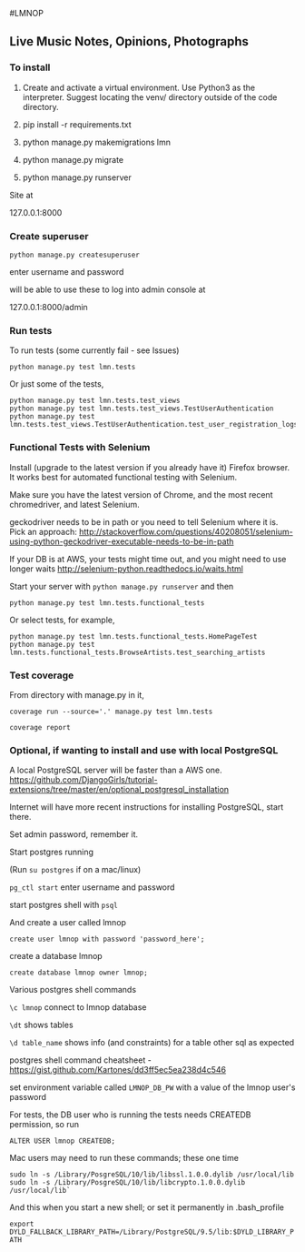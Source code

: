 #LMNOP

## Live Music Notes, Opinions, Photographs


### To install

1. Create and activate a virtual environment. Use Python3 as the interpreter. Suggest locating the venv/ directory outside of the code directory.

2. pip install -r requirements.txt

3. python manage.py makemigrations lmn

4. python manage.py migrate

5. python manage.py runserver

Site at

127.0.0.1:8000

### Create superuser


`python manage.py createsuperuser`

enter username and password

will be able to use these to log into admin console at

127.0.0.1:8000/admin


### Run tests

To run tests  (some currently fail - see Issues)

```
python manage.py test lmn.tests
```

Or just some of the tests,

```
python manage.py test lmn.tests.test_views
python manage.py test lmn.tests.test_views.TestUserAuthentication
python manage.py test lmn.tests.test_views.TestUserAuthentication.test_user_registration_logs_user_in
```


### Functional Tests with Selenium

Install (upgrade to the latest version if you already have it) Firefox browser. It works best for automated functional testing with Selenium.

Make sure you have the latest version of Chrome, and the most recent chromedriver, and latest Selenium.

geckodriver needs to be in path or you need to tell Selenium where it is. Pick an approach: http://stackoverflow.com/questions/40208051/selenium-using-python-geckodriver-executable-needs-to-be-in-path

If your DB is at AWS, your tests might time out, and you might need to use longer waits http://selenium-python.readthedocs.io/waits.html

Start your server with `python manage.py runserver` and then

```
python manage.py test lmn.tests.functional_tests
```

Or select tests, for example,
```
python manage.py test lmn.tests.functional_tests.HomePageTest
python manage.py test lmn.tests.functional_tests.BrowseArtists.test_searching_artists
```


### Test coverage

From directory with manage.py in it,

```
coverage run --source='.' manage.py test lmn.tests

coverage report
```


### Optional, if wanting to install and use with local PostgreSQL

A local PostgreSQL server will be faster than a AWS one.
https://github.com/DjangoGirls/tutorial-extensions/tree/master/en/optional_postgresql_installation

Internet will have more recent instructions for installing PostgreSQL, start there.

Set admin password, remember it.

Start postgres running

(Run `su postgres` if on a mac/linux)

`pg_ctl start`  enter username and password


start postgres shell with `psql`

And create a user called lmnop

```
create user lmnop with password 'password_here';
```

create a database lmnop

```
create database lmnop owner lmnop;
```

Various postgres shell commands

`\c lmnop`  connect to lmnop database

`\dt`  shows tables

`\d table_name`   shows info (and constraints) for a table
other sql as expected

postgres shell command cheatsheet - https://gist.github.com/Kartones/dd3ff5ec5ea238d4c546

set environment variable called `LMNOP_DB_PW`
with a value of the lmnop user's password

For tests, the DB user who is running the tests needs CREATEDB permission, so run

```
ALTER USER lmnop CREATEDB;
```

Mac users may need to run these commands; these one time

```
sudo ln -s /Library/PosgreSQL/10/lib/libssl.1.0.0.dylib /usr/local/lib
sudo ln -s /Library/PosgreSQL/10/lib/libcrypto.1.0.0.dylib /usr/local/lib`
```

And this when you start a new shell; or set it permanently in .bash_profile

`export DYLD_FALLBACK_LIBRARY_PATH=/Library/PostgreSQL/9.5/lib:$DYLD_LIBRARY_PATH`
